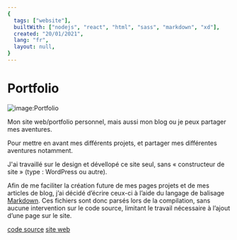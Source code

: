 ```yaml
---
{
  tags: ["website"],
  builtWith: ["nodejs", "react", "html", "sass", "markdown", "xd"],
  created: "20/01/2021",
  lang: "fr",
  layout: null,
}
---
```


# Portfolio

![image:Portfolio](https://i.imgur.com/neexUOB.png)

Mon site web/portfolio personnel, mais aussi mon blog ou je peux partager mes aventures.

Pour mettre en avant mes différents projets, et partager mes différentes aventures notamment.

J'ai travaillé sur le design et dévellopé ce site seul, sans « constructeur de site » (type : WordPress ou autre).

Afin de me faciliter la création future de mes pages projets et de mes articles de blog, j’ai décidé d’écrire ceux-ci à l’aide du langage de balisage [Markdown](https://fr.wikipedia.org/wiki/Markdown). Ces fichiers sont donc parsés lors de la compilation, sans aucune intervention sur le code source, limitant le travail nécessaire à l’ajout d’une page sur le site. 

[code source](https://github.com/LeGmask/portfolio/)
[site web](https://evann.tech/)
